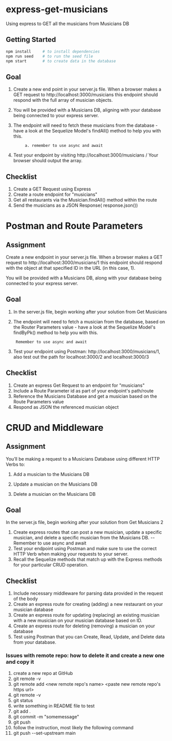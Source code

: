# express-get-musicians
Using express to GET all the musicians from Musicians DB

## Getting Started

```bash
npm install     # to install dependencies
npm run seed    # to run the seed file
npm start       # to create data in the database
```
## Goal
1. Create a new end point in your server.js file. When a browser makes a GET request to http://localhost:3000/musicians this endpoint should respond with the full array of musician objects.
2. You will be provided with a Musicians DB, aligning with your database being connected to your express server.
3. The endpoint will need to fetch these musicians from the database  -  have a look at the Sequelize Model's findAll() method to help you with this.

            a. remember to use async and await

4. Test your endpoint by visiting http://localhost:3000/musicians  / Your browser should output the array.

## Checklist
1. Create a GET Request using Express
2. Create a route endpoint for "musicians"
3. Get all restaurants via the Musician.findAll() method within the route
4. Send the musicians as a JSON Response( response.json())

# Postman and Route Parameters

## Assignment
Create a new endpoint in your server.js file. When a browser makes a GET request to http://localhost:3000/musicians/1 this endpoint should respond with the object at that specified ID in the URL (in this case, 1). 

You will be provided with a Musicians DB, along with your database being connected to your express server. 

## Goal
1. In the server.js file, begin working after your solution from Get Musicians

2. The endpoint will need to fetch a musician from the database, based on the Router Parameters value - have a look at the Sequelize Model's findByPk() method to help you with this. 

        Remember to use async and await

3. Test your endpoint using Postman: http://localhost:3000/musicians/1, also test out the path for localhost:3000/2 and localhost:3000/3

## Checklist
1. Create an express Get Request to an endpoint for "musicians"
2. Include a Route Parameter id as part of your endpoint's path/route
3. Reference the Musicians Database and get a musician based on the Route Parameters value
4. Respond as JSON the referenced musician object

# CRUD and Middleware
## Assignment
You’ll be making a request to a Musicians Database using different HTTP Verbs to:

1. Add a musician to the Musicians DB

2. Update a musician on the Musicians DB

3. Delete a musician on the Musicians DB

## Goal
In the server.js file, begin working after your solution from Get Musicians 2

1. Create express routes that can post a new musician, update a specific musician, and delete a specific musician from the Musicians DB. -- Remember to use async and await
2. Test your endpoint using Postman and make sure to use the correct HTTP Verb when making your requests to your server.
3. Recall the Sequelize methods that match up with the Express methods for your particular CRUD operation.
## Checklist
1. Include necessary middleware for parsing data provided in the request of the body
2. Create an express route for creating (adding) a new restaurant on your musician database
3. Create an express route for updating (replacing) an existing musician with a new musician on your musician database based on ID.
4. Create an express route for deleting (removing) a musician on your database
5. Test using Postman that you can Create, Read, Update, and Delete data from your database.


### Issues with remote repo: how to delete it and create a new one and copy it
1. create a new repo at GitHub
2. git remote -v
3. git remote add <new remote repo's name> <paste new remote repo's https url>
4. git remote -v
5. git status
6. write something in README file to test
7. git add .
8. git commit -m "somemessage"
9. git push <name of the repo>
10. follow the instruction, most likely the following command
11. git push --set-upstream <name of the repo> main

